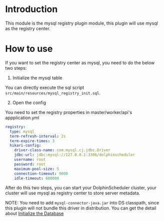 # Introduction

This module is the mysql registry plugin module, this plugin will use mysql as the registry center.

# How to use

If you want to set the registry center as mysql, you need to do the below two steps:

1. Initialize the mysql table

You can directly execute the sql script `src/main/resources/mysql_registry_init.sql`.

2. Open the config

You need to set the registry properties in master/worker/api's appplication.yml

```yaml
registry:
  type: mysql
  term-refresh-interval: 2s
  term-expire-times: 3
  hikari-config:
    driver-class-name: com.mysql.cj.jdbc.Driver
    jdbc-url: jdbc:mysql://127.0.0.1:3306/dolphinscheduler
    username: root
    password: root
    maximum-pool-size: 5
    connection-timeout: 9000
    idle-timeout: 600000
```

After do this two steps, you can start your DolphinScheduler cluster, your cluster will use mysql as registry center to
store server metadata.

NOTE: You need to add `mysql-connector-java.jar` into DS classpath, since this plugin will not bundle this driver in distribution.
You can get the detail about <a href="https://dolphinscheduler.apache.org/#/en-us/docs/3.1.2/guide/installation/pseudo-cluster">Initialize the Database</a>
